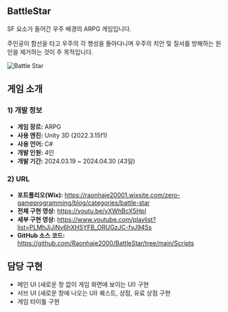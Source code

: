 ## BattleStar

SF 요소가 들어간 우주 배경의 ARPG 게임입니다.

주인공이 함선을 타고 우주의 각 행성을 돌아다니며 우주의 치안 및 질서를 방해하는 원인을 제거하는 것이 주 목적입니다.


![Battle Star ](https://github.com/Raonhaje2000/BattleStar/assets/81238355/a8dac159-9e89-4a22-90a9-048ea7cc2831)


## 게임 소개

### 1) 개발 정보
+ **게임 장르:** ARPG
+ **사용 엔진:** Unity 3D (2022.3.15f1)
+ **사용 언어:** C#
+ **개발 인원:** 4인
+ **개발 기간:** 2024.03.19 ~ 2024.04.30 (43일)

### 2) URL
+ **포트폴리오(Wix):** https://raonhaje20001.wixsite.com/zero-gameprogramming/blog/categories/battle-star
+ **전체 구현 영상:** https://youtu.be/yXWhBcX5HpI
+ **세부 구현 영상:** https://www.youtube.com/playlist?list=PLMhJjJiNv6hXHSYFB_ORUGzJC-fvJ94Ss
+ **GitHub 소스 코드:** https://github.com/Raonhaje2000/BattleStar/tree/main/Scripts


## 담당 구현

+ 메인 UI (새로운 창 없이 게임 화면에 보이는 UI) 구현
+ 서브 UI (새로운 창에 나오는 UI) 퀘스트, 상점, 유료 상점 구현
+ 게임 타이틀 구현

